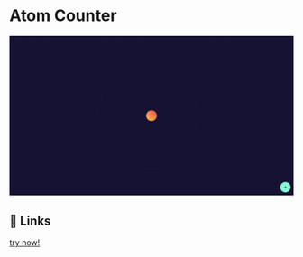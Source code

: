 # Atom Counter

![Atom Counter](https://github.com/AdityaMotale/fictional-telegram/blob/main/docs/Flutter%20Demo%20-%20Brave%202022-04-15%2007-16-27_Trim.gif?raw=true)

## 🔗 Links
[try now!](https://twitter.com/)

